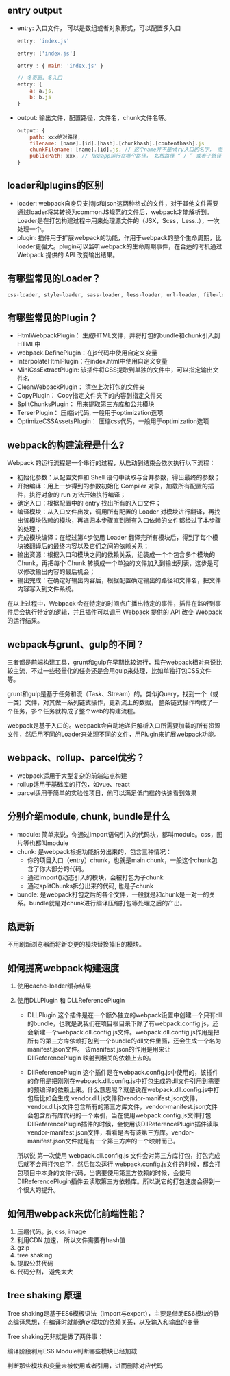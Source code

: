 ## entry output 
* entry: 入口文件， 可以是数组或者对象形式，可以配置多入口
    ```js
    entry: 'index.js'

    entry: ['index.js']

    entry : { main: 'index.js' }

    // 多页面，多入口
    entry: {
        a: a.js,
        b: b.js
    }
    ```
* output: 输出文件，配置路径，文件名，chunk文件名等。
    ```js
    output: {
        path: xxx绝对路径,
        filename: [name].[id].[hash].[chunkhash].[contenthash].js
        chunkFilename: [name].[id].js, // 这个name并不是ntry入口的名字， 而是魔法注释 /* webpackChunkName: 'myChunk' */
        publicPath: xxx, // 指定app运行在哪个路径， 如根路径 “ / ” 或者子路径 “ /subpath/ ”
    }
    ```

## loader和plugins的区别
* loader: webpack自身只支持js和json这两种格式的文件，对于其他文件需要通过loader将其转换为commonJS规范的文件后，webpack才能解析到。Loader是在打包构建过程中用来处理源文件的（JSX，Scss，Less..），一次处理一个。
* plugin: 插件用于扩展webpack的功能，作用于webpack的整个生命周期，比loader更强大。plugin可以监听webpack的生命周期事件，在合适的时机通过 Webpack 提供的 API 改变输出结果。


## 有哪些常见的Loader？
```js
css-loader, style-loader, sass-loader, less-loader, url-loader, file-loader, babel-loader, eslint-loader
```

## 有哪些常见的Plugin？
* HtmlWebpackPlugin： 生成HTML文件，并将打包的bundle和chunk引入到HTML中
* webpack.DefinePlugin：在js代码中使用自定义变量
* InterpolateHtmlPlugin：在index.html中使用自定义变量
* MiniCssExtractPlugin: 该插件将CSS提取到单独的文件中，可以指定输出文件名
* CleanWebpackPlugin： 清空上次打包的文件夹
* CopyPlugin： Copy指定文件夹下的内容到指定文件夹
* SplitChunksPlugin： 用来提取第三方库和公共模块
* TerserPlugin： 压缩js代码, 一般用于optimization选项
* OptimizeCSSAssetsPlugin： 压缩css代码，一般用于optimization选项

## webpack的构建流程是什么?
Webpack 的运行流程是一个串行的过程，从启动到结束会依次执行以下流程：

* 初始化参数：从配置文件和 Shell 语句中读取与合并参数，得出最终的参数；
* 开始编译：用上一步得到的参数初始化 Compiler 对象，加载所有配置的插件，执行对象的 run 方法开始执行编译；
* 确定入口：根据配置中的 entry 找出所有的入口文件；
* 编译模块：从入口文件出发，调用所有配置的 Loader 对模块进行翻译，再找出该模块依赖的模块，再递归本步骤直到所有入口依赖的文件都经过了本步骤的处理；
* 完成模块编译：在经过第4步使用 Loader 翻译完所有模块后，得到了每个模块被翻译后的最终内容以及它们之间的依赖关系；
* 输出资源：根据入口和模块之间的依赖关系，组装成一个个包含多个模块的 Chunk，再把每个 Chunk 转换成一个单独的文件加入到输出列表，这步是可以修改输出内容的最后机会；
* 输出完成：在确定好输出内容后，根据配置确定输出的路径和文件名，把文件内容写入到文件系统。

在以上过程中，Webpack 会在特定的时间点广播出特定的事件，插件在监听到事件后会执行特定的逻辑，并且插件可以调用 Webpack 提供的 API 改变 Webpack 的运行结果。

## webpack与grunt、gulp的不同？
三者都是前端构建工具，grunt和gulp在早期比较流行，现在webpack相对来说比较主流，不过一些轻量化的任务还是会用gulp来处理，比如单独打包CSS文件等。

grunt和gulp是基于任务和流（Task、Stream）的。类似jQuery，找到一个（或一类）文件，对其做一系列链式操作，更新流上的数据， 整条链式操作构成了一个任务，多个任务就构成了整个web的构建流程。

webpack是基于入口的。webpack会自动地递归解析入口所需要加载的所有资源文件，然后用不同的Loader来处理不同的文件，用Plugin来扩展webpack功能。

## webpack、rollup、parcel优劣？
* webpack适用于大型复杂的前端站点构建
* rollup适用于基础库的打包，如vue、react
* parcel适用于简单的实验性项目，他可以满足低门槛的快速看到效果

## 分别介绍module, chunk, bundle是什么
* module: 简单来说，你通过import语句引入的代码块，都叫module。css，图片等也都叫module
* chunk: 是webpack根据功能拆分出来的，包含三种情况：
    * 你的项目入口（entry）chunk，也就是main chunk，一般这个chunk包含了你大部分的代码。
    * 通过import()动态引入的模块，会被打包为子chunk
    * 通过splitChunks拆分出来的代码, 也是子chunk
* bundle: 是webpack打包之后的各个文件，一般就是和chunk是一对一的关系。bundle就是对chunk进行编译压缩打包等处理之后的产出。

## 热更新
不用刷新浏览器而将新变更的模块替换掉旧的模块。

## 如何提高webpack构建速度
1. 使用cache-loader缓存结果
2. 使用DLLPlugin 和 DLLReferencePlugin

    * DLLPlugin 这个插件是在一个额外独立的webpack设置中创建一个只有dll的bundle，也就是说我们在项目根目录下除了有webpack.config.js，还会新建一个webpack.dll.config.js文件。webpack.dll.config.js作用是把所有的第三方库依赖打包到一个bundle的dll文件里面，还会生成一个名为 manifest.json文件。
该manifest.json的作用是用来让 DllReferencePlugin 映射到相关的依赖上去的。

    * DllReferencePlugin 这个插件是在webpack.config.js中使用的，该插件的作用是把刚刚在webpack.dll.config.js中打包生成的dll文件引用到需要的预编译的依赖上来。什么意思呢？就是说在webpack.dll.config.js中打包后比如会生成 vendor.dll.js文件和vendor-manifest.json文件，vendor.dll.js文件包含所有的第三方库文件，vendor-manifest.json文件会包含所有库代码的一个索引，当在使用webpack.config.js文件打包DllReferencePlugin插件的时候，会使用该DllReferencePlugin插件读取vendor-manifest.json文件，看看是否有该第三方库。vendor-manifest.json文件就是有一个第三方库的一个映射而已。

    所以说 第一次使用 webpack.dll.config.js 文件会对第三方库打包，打包完成后就不会再打包它了，然后每次运行 webpack.config.js文件的时候，都会打包项目中本身的文件代码，当需要使用第三方依赖的时候，会使用 DllReferencePlugin插件去读取第三方依赖库。所以说它的打包速度会得到一个很大的提升。

## 如何用webpack来优化前端性能？
1. 压缩代码。js, css, image
2. 利用CDN 加速， 所以文件需要有hash值
3. gzip
4. tree shaking
5. 提取公共代码
6. 代码分割， 避免太大

## tree shaking 原理
Tree shaking是基于ES6模板语法（import与export），主要是借助ES6模块的静态编译思想，在编译时就能确定模块的依赖关系，以及输入和输出的变量

Tree shaking无非就是做了两件事：

编译阶段利用ES6 Module判断哪些模块已经加载  

判断那些模块和变量未被使用或者引用，进而删除对应代码